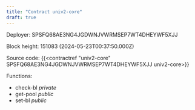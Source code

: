 ```yaml
---
title: "Contract univ2-core"
draft: true
---
```

Deployer: SPSFQ68AE3NG4JGDWNJVWRMSEP7WT4DHEYWF5XJJ


 



Block height: 151083 (2024-05-23T00:37:50.000Z)

Source code: {{<contractref "univ2-core" SPSFQ68AE3NG4JGDWNJVWRMSEP7WT4DHEYWF5XJJ univ2-core>}}

Functions:

* check-bl _private_
* get-pool _public_
* set-bl _public_
